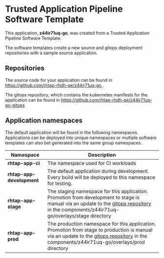 # Trusted Application Pipeline Software Template

This application, **z44ir71uq-go**, was created from a Trusted Application Pipeline Software Template.

The software templates create a new source and gitops deployment repositories with a sample source application. 

## Repositories

The source code for your application can be found in [https://github.com/rhtap-rhdh-qe/z44ir71uq-go ](https://github.com/rhtap-rhdh-qe/z44ir71uq-go ).
 
The gitops repository, which contains the kubernetes manifests for the application can be found in 
[https://github.com/rhtap-rhdh-qe/z44ir71uq-go-gitops ](https://github.com/rhtap-rhdh-qe/z44ir71uq-go-gitops ) 

## Application namespaces 

The default application will be found in the following namespaces. Applications can be deployed into unique namespaces or multiple software templates can also bet generated into the same group namespaces.  

|  Namespace   |  Description   |  
| -------- | -------- |
| **rhtap-app-ci** | The namespace used for CI workloads |
| **rhtap-app-development** | The default application during development. Every build will be deployed to this namespace for testing. |
| **rhtap-app-stage** | The staging namespace for this application. Promotion from development to stage is manual via an update to the [gitops repository](https://github.com/rhtap-rhdh-qe/z44ir71uq-go-gitops ) in the components/z44ir71uq-go/overlays/stage directory |
| **rhtap-app-prod** | The production namespace for this application. Promotion from stage to production is manual via an update to the [gitops repository](https://github.com/rhtap-rhdh-qe/z44ir71uq-go-gitops ) in the components/z44ir71uq-go/overlays/prod directory |
